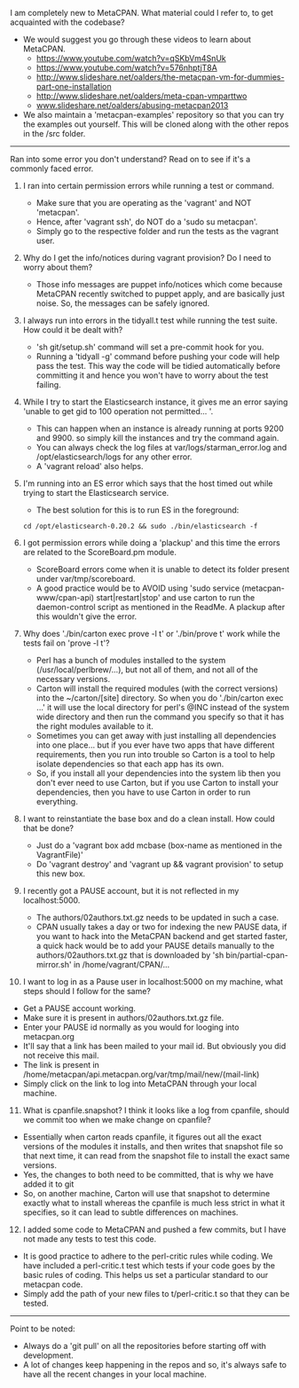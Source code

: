 I am completely new to MetaCPAN. What material could I refer to, to get acquainted with the codebase?
   - We would suggest you go through these videos to learn about MetaCPAN.
      - https://www.youtube.com/watch?v=qSKbVm4SnUk
      - https://www.youtube.com/watch?v=576nhptjT8A
      - http://www.slideshare.net/oalders/the-metacpan-vm-for-dummies-part-one-installation
      - http://www.slideshare.net/oalders/meta-cpan-vmparttwo
      - www.slideshare.net/oalders/abusing-metacpan2013
   - We also maintain a 'metacpan-examples' repository so that you can try the examples out yourself. This will be cloned along with the other repos in the /src folder.

---------------------------------------------------------------------------------------------------------------------

Ran into some error you don't understand? Read on to see if it's a commonly faced error.

1. I ran into certain permission errors while running a test or command.
   - Make sure that you are operating as the 'vagrant' and NOT 'metacpan'.
   - Hence, after 'vagrant ssh', do NOT do a 'sudo su metacpan'.
   - Simply go to the respective folder and run the tests as the vagrant user.


2. Why do I get the info/notices during vagrant provision? Do I need to worry about them?
   - Those info messages are puppet info/notices which come because MetaCPAN recently switched to puppet apply, and are basically just noise. So, the messages can be safely ignored.


3. I always run into errors in the tidyall.t test while running the test suite. How could it be dealt with?
   - 'sh git/setup.sh' command will set a pre-commit hook for you.
   - Running a 'tidyall -g' command before pushing your code will help pass the test.
     This way the code will be tidied automatically before committing it and hence you won't have to worry about the test failing.


4. While I try to start the Elasticsearch instance, it gives me an error saying 'unable to get gid to 100 operation not permitted... '.
   - This can happen when an instance is already running at ports 9200 and 9900. so simply kill the instances and try the command again.
   - You can always check the log files at var/logs/starman_error.log and /opt/elasticsearch/logs for any other error.
   - A 'vagrant reload' also helps.


5. I'm running into an ES error which says that the host timed out while trying to start the Elasticsearch service.
   - The best solution for this is to run ES in the foreground:

    ```
    cd /opt/elasticsearch-0.20.2 && sudo ./bin/elasticsearch -f
    ```


6. I got permission errors while doing a 'plackup' and this time the errors are related to the ScoreBoard.pm module.
   - ScoreBoard errors come when it is unable to detect its folder present under var/tmp/scoreboard.
   - A good practice would be to AVOID using 'sudo service (metacpan-www/cpan-api) start|restart|stop' and use carton to run the daemon-control script as mentioned in the ReadMe. A plackup after this wouldn't give the error.


7. Why does './bin/carton exec prove -l t' or './bin/prove t' work while the tests fail on 'prove -l t'?
   - Perl has a bunch of modules installed to the system (/usr/local/perlbrew/...), but not all of them, and not all of the necessary versions.
   - Carton will install the required modules (with the correct versions) into the ~/carton/[site] directory. So when you do './bin/carton exec ...' it will use the local directory for perl's @INC instead of the system wide directory and then run the command you specify so that it has the right modules available to it.
   - Sometimes you can get away with just installing all dependencies into one place... but if you ever have two apps that have different requirements, then you run into trouble so Carton is a tool to help isolate dependencies so that each app has its own.
   - So, if you install all your dependencies into the system lib then you don't ever need to use Carton, but if you use Carton to install your dependencies, then you have to use Carton in order to run everything.


8. I want to reinstantiate the base box and do a clean install. How could that be done?
   - Just do a 'vagrant box add mcbase (box-name as mentioned in the VagrantFile)'
   - Do 'vagrant destroy' and 'vagrant up && vagrant provision' to setup this new box.


9. I recently got a PAUSE account, but it is not reflected in my localhost:5000.
   - The authors/02authors.txt.gz needs to be updated in such a case.
   - CPAN usually takes a day or two for indexing the new PAUSE data, if you want to hack into the MetaCPAN backend and get started faster, a quick hack would be to add your PAUSE details manually to the authors/02authors.txt.gz that is downloaded by 'sh bin/partial-cpan-mirror.sh' in /home/vagrant/CPAN/...


10. I want to log in as a Pause user in localhost:5000 on my machine, what steps should I follow for the same?
   - Get a PAUSE account working.
   - Make sure it is present in authors/02authors.txt.gz file.
   - Enter your PAUSE id normally as you would for looging into metacpan.org
   - It'll say that a link has been mailed to your mail id. But obviously you did not receive this mail.
   - The link is present in /home/metacpan/api.metacpan.org/var/tmp/mail/new/(mail-link)
   - Simply click on the link to log into MetaCPAN through your local machine.


11. What is cpanfile.snapshot? I think it looks like a log from cpanfile, should we commit too when we make change on cpanfile?
   - Essentially when carton reads cpanfile, it figures out all the exact versions of the modules it installs, and then writes that snapshot file so that next time, it can read from the snapshot file to install the exact same versions.
   - Yes, the changes to both need to be committed, that is why we have added it to git
   - So, on another machine, Carton will use that snapshot to determine exactly what to install whereas the cpanfile is much less strict in what it specifies, so it can lead to subtle differences on machines.


12. I added some code to MetaCPAN and pushed a few commits, but I have not made any tests to test this code.
   - It is good practice to adhere to the perl-critic rules while coding. We have included a perl-critic.t test which tests if your code goes by the basic rules of coding. This helps us set a particular standard to our metacpan code.
   - Simply add the path of your new files to t/perl-critic.t so that they can be tested.

----
Point to be noted:
   - Always do a 'git pull' on all the repositories before starting off with development.
   - A lot of changes keep happening in the repos and so, it's always safe to have all the recent changes in your local machine.
